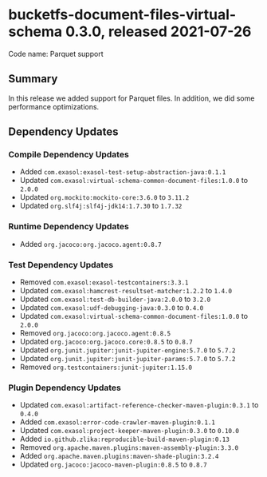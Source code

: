 # bucketfs-document-files-virtual-schema 0.3.0, released 2021-07-26

Code name: Parquet support

## Summary

In this release we added support for Parquet files. In addition, we did some performance optimizations.

## Dependency Updates

### Compile Dependency Updates

* Added `com.exasol:exasol-test-setup-abstraction-java:0.1.1`
* Updated `com.exasol:virtual-schema-common-document-files:1.0.0` to `2.0.0`
* Updated `org.mockito:mockito-core:3.6.0` to `3.11.2`
* Updated `org.slf4j:slf4j-jdk14:1.7.30` to `1.7.32`

### Runtime Dependency Updates

* Added `org.jacoco:org.jacoco.agent:0.8.7`

### Test Dependency Updates

* Removed `com.exasol:exasol-testcontainers:3.3.1`
* Updated `com.exasol:hamcrest-resultset-matcher:1.2.2` to `1.4.0`
* Updated `com.exasol:test-db-builder-java:2.0.0` to `3.2.0`
* Updated `com.exasol:udf-debugging-java:0.3.0` to `0.4.0`
* Updated `com.exasol:virtual-schema-common-document-files:1.0.0` to `2.0.0`
* Removed `org.jacoco:org.jacoco.agent:0.8.5`
* Updated `org.jacoco:org.jacoco.core:0.8.5` to `0.8.7`
* Updated `org.junit.jupiter:junit-jupiter-engine:5.7.0` to `5.7.2`
* Updated `org.junit.jupiter:junit-jupiter-params:5.7.0` to `5.7.2`
* Removed `org.testcontainers:junit-jupiter:1.15.0`

### Plugin Dependency Updates

* Updated `com.exasol:artifact-reference-checker-maven-plugin:0.3.1` to `0.4.0`
* Added `com.exasol:error-code-crawler-maven-plugin:0.1.1`
* Updated `com.exasol:project-keeper-maven-plugin:0.3.0` to `0.10.0`
* Added `io.github.zlika:reproducible-build-maven-plugin:0.13`
* Removed `org.apache.maven.plugins:maven-assembly-plugin:3.3.0`
* Added `org.apache.maven.plugins:maven-shade-plugin:3.2.4`
* Updated `org.jacoco:jacoco-maven-plugin:0.8.5` to `0.8.7`
